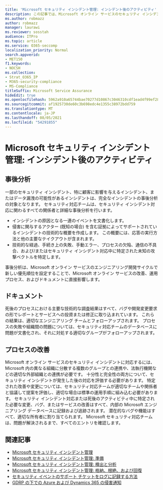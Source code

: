 ```yaml
---
title: 'Microsoft セキュリティ インシデント管理: インシデント後のアクティビティ'
description: この記事では、Microsoft オンライン サービスのセキュリティ インシデント管理インシデント後のアクティビティ プロセスの概要について説明します。
ms.author: robmazz
author: robmazz
manager: laurawi
ms.reviewer: sosstah
audience: ITPro
ms.topic: article
ms.service: O365-seccomp
localization_priority: Normal
search.appverid:
- MET150
f1.keywords:
- NOCSH
ms.collection:
- Strat_O365_IP
- M365-security-compliance
- MS-Compliance
titleSuffix: Microsoft Service Assurance
hideEdit: true
ms.openlocfilehash: 5962a910a65744bae70277d10867c3046310cdf1ead4f99ef285e40c72dc8ce6
ms.sourcegitcommit: af1925730de60c3b698edc4e1355c38972bdd759
ms.translationtype: MT
ms.contentlocale: ja-JP
ms.lasthandoff: 08/05/2021
ms.locfileid: "54291855"
---
```

# <a name="microsoft-security-incident-management-post-incident-activity"></a>Microsoft セキュリティ インシデント管理: インシデント後のアクティビティ

## <a name="postmortem"></a>事後分析

一部のセキュリティ インシデント、特に顧客に影響を与えるインシデント、またはデータ漏洩の可能性があるインシデントは、完全なインシデントの事後分析の対象となります。 セキュリティ対応チームは、セキュリティ インシデント対応に関わるすべての関係者と詳細な事後分析を行います。

- インシデントの原因となる一連のイベントを文書化します。
- 侵害に関与するアクター (既知の場合) を含む証拠によってサポートされているインシデントの技術的な概要を作成します。 この概要には、応答の実行方法と他の主要なテイクアウトが含まれます。
- 技術的な経過、手続き上の失敗、手動エラー、プロセスの欠陥、通信の不具合、および/またはセキュリティ インシデント対応中に特定された未知の攻撃ベクトルを特定します。

事後分析は、Microsoft オンライン サービスのエンジニアリング開発サイクルで新しい優先順位を設定することで、Microsoft オンライン サービスの改善、運用プロセス、およびドキュメントに直接影響します。

## <a name="documentation"></a>ドキュメント

死後のプロセスにおける主要な技術的な調査結果はすべて、バグや開発変更要求の形でレポートとサービスへの投資または修正に取り込まれています。 これらの結果は、適切なエンジニアリング チームとフォローアップされます。 プロセスの失敗や組織間の問題については、セキュリティ対応チームのデータベースに問題が文書化され、それに対処する適切なグループがフォローアップされます。

## <a name="process-improvement"></a>プロセスの改善

Microsoft オンライン サービスのセキュリティ インシデントに対応するには、Microsoft 内の異なる組織に分散する複数のグループとの連携や、法執行機関などの適切な外部組織との連携が必要です。 十分性と完全性の両方について、セキュリティ インシデントが発生した後の対応を評価する必要があります。 特定された改善や変更については、セキュリティ対応チームが適切なチームや関係者と協議して提案を評価し、適切な場合は標準の運用手順に組み込む必要があります。 セキュリティ インシデント対応または死後のアクティビティ中に特定された必要な変更、バグ、またはサービスの改善はすべて、内部の Microsoft エンジニアリング データベースに記録および追跡されます。 潜在的なバグや機能はすべて、適切な所有者に割り当てられます。 Microsoft セキュリティ対応チームは、問題が解決されるまで、すべてのエントリを確認します。

## <a name="related-articles"></a>関連記事

- [Microsoft セキュリティ インシデント管理](assurance-security-incident-management.md)
- [Microsoft セキュリティ インシデント管理: 準備](assurance-sim-preparation.md)
- [Microsoft セキュリティ インシデント管理: 検出と分析](assurance-sim-detection-analysis.md)
- [Microsoft セキュリティ インシデント管理: 格納、根絶、および回復](assurance-sim-containment-eradication-recovery.md)
- [セキュリティ イベントのサポート チケットをログに記録する方法](/azure/security/fundamentals/event-support-ticket)
- [GDRP の下での Azure および Dynamics 365 の侵害通知](/compliance/regulatory/gdpr-breach-azure-dynamics)
